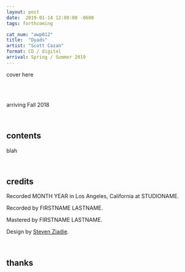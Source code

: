 ```yaml
---
layout: post
date:  2019-01-14 12:00:00 -0600
tags: forthcoming

cat_num: "awp012"
title:  "Dyads"
artist: "Scott Cazan"
format: CD / digital
arrival: Spring / Summer 2019
---
```


cover here

<br/>

<br/>arriving Fall 2018

<br/>

## contents

blah

<br/>

## credits

Recorded MONTH YEAR in Los Angeles, California at STUDIONAME.

Recorded by FIRSTNAME LASTNAME.

Mastered by FIRSTNAME LASTNAME.

Design by [Steven Ziadie](http://s-ziadie.com/).

<br/>

## thanks
